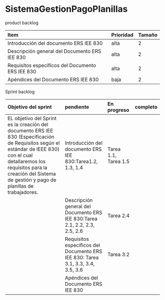 # SistemaGestionPagoPlanillas
product backlog

| Item | Prioridad| Tamaño |
|  :---         |      :---      |          :---  |
| Introducción del documento ERS IEE 830     | alta     | 2    |
| Descripción general del Documento ERS IEE 830   | alta     | 2    |
|Requisitos específicos del Documento ERS IEE 830  | alta     | 2    |
|Apéndices del Documento ERS IEE 830  | baja    | 2    |


Sprint backlog

| Objetivo del sprint | pendiente|En progreso |completo|
|  :---         |      :---       |   :---  | :--- |
|EL objetivo del Sprint es la creación del documento ERS IEE 830 (Especificación de Requisitos según el estándar de IEEE 830) con el cual detallaremos los requisitos para la creación del Sistema de gestión y pago de planillas de trabajadores.|Introducción del documento ERS IEE 830:Tarea1.2, 1.3, 1.4|Tarea 1.1, Tarea 1.5||
||Descripción general del Documento ERS IEE 830:Tarea 2.1, 2.2, 2.3, 2.5, 2.6|Tarea 2.4| | |Tarea 2.5||
||Requisitos específicos del Documento ERS IEE 830: Tarea 3.1, 3.3, 3.4, 3.5, 3.6|Tarea 3.2||
||Apéndices del Documento ERS IEE 830 |||

